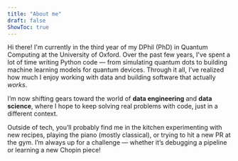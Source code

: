 ```yaml
---
title: "About me"
draft: false
ShowToc: true
---
```

Hi there! I'm currently in the third year of my DPhil (PhD) in Quantum Computing at the University of Oxford. Over the past few years, I've spent a lot of time writing Python code — from simulating quantum dots to building machine learning models for quantum devices. Through it all, I’ve realized how much I enjoy working with data and building software that actually *works*.

I’m now shifting gears toward the world of **data engineering** and **data science**, where I hope to keep solving real problems with code, just in a different context.

Outside of tech, you’ll probably find me in the kitchen experimenting with new recipes, playing the piano (mostly classical), or trying to hit a new PR at the gym. I’m always up for a challenge — whether it’s debugging a pipeline or learning a new Chopin piece!